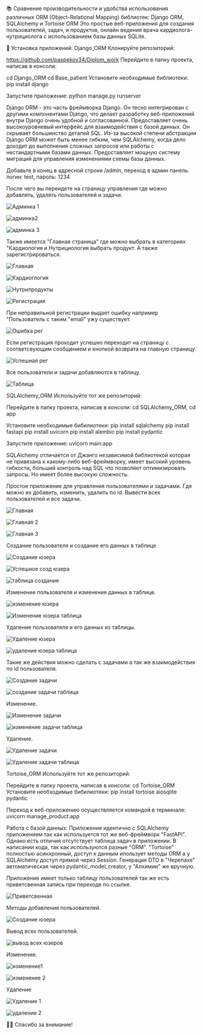 📚 Сравнение производительности и удобства использования различных ORM
(Object-Relational Mapping) библиотек: Django ORM, SQLAlchemy и Tortoise
ORM Это простые веб-приложения для создания пользователей, задач, и
продуктов, онлайн ведения врача кардиолога-нутрициолога с использованием
базы данных SQLite.

🚀 Установка приложений: Django_ORM Клонируйте репозиторий:

https://github.com/paspekov34/Diplom_work Перейдите в папку проекта,
написав в консоли:

cd Django_ORM сd Base_patient Установите необходимые библиотеки: pip install django

Запустите приложение: python manage.py runserver 

Django ORM - это часть фреймворка Django. Он тесно интегрирован с другими компонентами Django, что делает разработку веб-приложений внутри Django очень удобной и согласованной. Предоставляет очень высокоуровневый интерфейс для взаимодействия с базой данных. Он скрывает большинство деталей SQL. Из-за высокой степени абстракции Django ORM может быть менее гибким, чем SQLAlchemy, когда дело доходит до выполнения сложных запросов или работы с нестандартными базами данных. Предоставляет мощную систему миграций для управления изменениями схемы базы данных.

Добавьте в конец в адресной строки /admin, переход в админ панель. логин: test, пароль: 1234

После чего вы переидете на страницу управления где можно добавлять, удалять пользователей и задачи.

![Админка 1](https://github.com/user-attachments/assets/3de6aefc-9605-46b5-8361-ae51a3f0cef5)

![админка2](https://github.com/user-attachments/assets/b48aa562-c96a-41c1-884b-ea7c77e4d8b7)

![админка 3](https://github.com/user-attachments/assets/1abda356-385e-4ac1-a113-82b5fa7a8ac3)

Также имеется "Главная страница" где можно выбрать в категориях "Кардиология и Нутрициология выбрать продукт. А также зарегистрироваться.

![Главная](https://github.com/user-attachments/assets/b6e52568-bfa2-47c9-a82c-495a46553009)

![Кардиоглогия](https://github.com/user-attachments/assets/ad5235a9-6996-4546-81c7-214801b4a2b4)

![Нутрипродукты](https://github.com/user-attachments/assets/f1b7e56a-7da2-457c-ab88-542decbd7801)

![Регистрация](https://github.com/user-attachments/assets/09c2c359-155a-4895-a7ed-e830644ff4ba)

При неправильной регистрации выдает ошибку например "Пользователь с таким "email" ужу существует.

![Ошибка рег](https://github.com/user-attachments/assets/e931f2ad-e9fb-49bb-9681-fe91add0a7c0)

Если регистрация проходит успешно переходит на страницу с соответсвующим сообщением и кнопкой возврата на главную страницу.

![Успешная рег](https://github.com/user-attachments/assets/5baa31bc-2032-4169-ab92-83beebcc8b70)

Все пользователи и задачи добавляются в таблицу.

![Таблица](https://github.com/user-attachments/assets/b6e33b23-96e1-47a4-ac98-c34c562cdcdc)



SQLAlchemy_ORM Используйте тот же репозиторий:

Перейдите в папку проекта, написав в консоли: cd SQLAlchemy_ORM, cd app 

Установите необходимые бибилиотеки: pip install sqlalchemy pip install fastapi pip install uvicorn pip
install alembic pip install pydantic 

Запустите приложение: uvicorn main:app

SQLAlchemy отличается от Джанго независимой библиотекой которая не привязана к какому-либо веб-фреймворку, имеет высокий уровень гибкости, больший контроль над SQL что позволяет оптимизировать запросы. Но имеет более высокую сложность.

Простое приложение для управления пользователями и задачами. Где можно их добавить, изменить, удалить по id. Вывести всех пользователей и все задачи.

![Главная](https://github.com/user-attachments/assets/b0b42db0-50e8-4189-98ac-c0fa9f9c0b67)

![Главная 2](https://github.com/user-attachments/assets/6af93788-1a59-494a-8a90-c8cc4da1fcee)

![Главная 3](https://github.com/user-attachments/assets/c272a602-ffff-462e-acde-79f4a4ae695a)


Создание пользователя и создание его данных в таблице

![Создание юзера](https://github.com/user-attachments/assets/797c6ce8-6e7d-4448-aa9e-dbb93ec8b1c8)

![Успешное созд юзера](https://github.com/user-attachments/assets/ae291697-e846-4f99-956f-fc439d071cb2)

![таблица создание](https://github.com/user-attachments/assets/6bf6316d-8681-4e86-a1bc-cfb596d4e6bf)

Изменение пользователя и изменение данных в таблице.

![изменение юзера](https://github.com/user-attachments/assets/5741db5f-018d-466f-a3f2-5bc9ed165c3d)

![Изменение юзера таблица](https://github.com/user-attachments/assets/0963f307-4888-4618-a981-82f1552c58a8)

Удаление пользователя и его данных из таблицы.

![Удаление юзера](https://github.com/user-attachments/assets/f6ffa349-772a-4a4b-960c-118e1144c0a8)

![удаление юзера таблица](https://github.com/user-attachments/assets/cb4b8aa1-144b-41aa-8c67-0a77180e5a72)


Такие же действия можно сделать с задачами а так же взаимодействия по id пользователя.

![Создание задачи](https://github.com/user-attachments/assets/d889c7a8-eae4-43a5-9f58-63b28046c84b)

![создание задачи таблица](https://github.com/user-attachments/assets/dd12ccdd-22a8-4398-95a5-8305451fc926)


Изменение.

![Изменение задачи](https://github.com/user-attachments/assets/a434c55a-336f-4dff-8d7b-e5ebe3bc1bbb)

![изменение задачи таблица](https://github.com/user-attachments/assets/c755d1f3-6f97-4cd6-9ea7-6ffa7eb4a4a0)


Удаление.

![Удаление задачи](https://github.com/user-attachments/assets/ecd8342d-bed3-438d-83bf-2fe66e00fc0b)

![Удаление задачи таблица](https://github.com/user-attachments/assets/4dfded5a-9ced-4e50-835c-721f20144d77)


Tortoise_ORM Используйте тот же репозиторий:

Перейдите в папку проекта, написав в консоли: cd Tortoise_ORM 
Установите необходимые бибилиотеки: pip install tortoise aiosqlite pydantic

Переход к веб-приложению осуществляется командой в терминале: uvicorn manage_product:app

Работа с базой данных: Приложение идентично с SQLAlchemy приложением так как используется тот же веб-фреймворк "FastAPI".
Однако есть отличия отсутствует таблица задач в приложении. В написании кода, так как используются разные "ORM". "Tortoise" полностью асинхронный, доступ к данным ипользует методы ORM а у SQLAlchemy  доступ прямой через Session. Генерация DTO в "Черепахе" автоматическая через pydantic_model_creator, у "Алхимии" же вручную. 

Приложение имеет только таблицу пользователей так же есть приветсвенная запись при переходе по ссылке.

![Приветсвенная](https://github.com/user-attachments/assets/a4a0d893-79cc-4d60-bdcb-492e711e6bf5)

Методы добавления пользователей.

![Создание юзера](https://github.com/user-attachments/assets/2cc465fb-1d61-434d-83ba-02c40eb36372)

Вывод всех пользователей.

![вывод всех юзеров](https://github.com/user-attachments/assets/8ccc828a-9c02-4e78-8a96-4d2184e2db5e)

Изменение.

![изменение1](https://github.com/user-attachments/assets/34fbb0fb-83ef-4205-b756-26b3d5d11b27)

![изменение 2](https://github.com/user-attachments/assets/f358305c-2ea4-4de5-90a0-ee686db2a425)

Удаление

![Удаление 1](https://github.com/user-attachments/assets/bc4b665b-987d-43d2-9dff-4ad2cfef6cac)

![удаление 2](https://github.com/user-attachments/assets/cba74b3b-8e05-485f-a8aa-c47bb400c45e)



👨‍💻 Спасибо за внимание!
